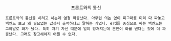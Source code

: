 <center>프론트와의 통신</center>

    프론트와의 통신을 하려고 하는데 엄청 짜증났다. 아무런 의논 없이 피그마를 미리 다 짜놓고 백엔드 보고 왜 필요없는 값까지 출력하냐고 말하는 거였다. erd를 중심으로 짜는 백엔드는 그야말로 화가 났다. 특히 자기 자신 때문에 일이 망쳐지는데 본인이 화를 낸다는 것에 더 짜증났다. 그래도 참고해야지 어쩔 수 없다.